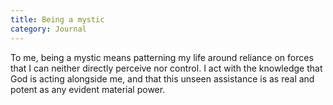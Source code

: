 ```yaml
---
title: Being a mystic
category: Journal
---
```


To me, being a mystic means patterning my life around reliance on forces that I can neither directly perceive nor control. I act with the knowledge that God is acting alongside me, and that this unseen assistance is as real and potent as any evident material power.
